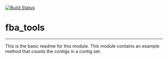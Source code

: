 [![Build Status](https://travis-ci.org/chenry/fba_tools.svg?branch=master)](https://travis-ci.org/chenry/fba_tools)

# fba_tools
---

This is the basic readme for this module. This module contains an example method that counts the contigs in a contig set.
